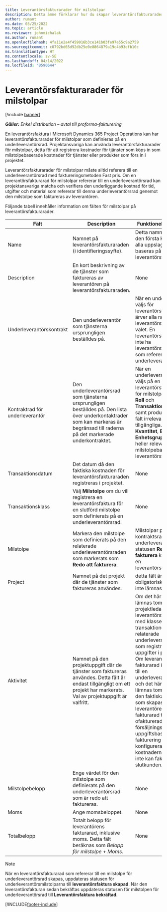 ```yaml
---
title: Leverantörsfakturarader för milstolpar
description: Detta ämne förklarar hur du skapar leverantörsfakturarader för milstolpar för en underleverantör.
author: rumant
ms.date: 03/25/2022
ms.topic: article
ms.reviewer: johnmichalak
ms.author: rumant
ms.openlocfilehash: 4fa11e2a4f459016b3ce141b03fe97e55c9a2759
ms.sourcegitcommit: c0792bd65d92db25e0e8864879a19c4b93efb10c
ms.translationtype: HT
ms.contentlocale: sv-SE
ms.lasthandoff: 04/14/2022
ms.locfileid: "8590644"
---
```

# <a name="vendor-invoice-lines-for-milestones"></a>Leverantörsfakturarader för milstolpar

[!include [banner](../../includes/dataverse-preview.md)]

_**Gäller:** Enkel distribution – avtal till proforma-fakturering_

En leverantörsfaktura i Microsoft Dynamics 365 Project Operations kan har leverantörsfakturarader för milstolpar som definieras på en underleverantörsrad. Projektansvariga kan använda leverantörsfakturarader för milstolpar, detta för att registrera kostnader för tjänster som köps in som milstolpebaserade kostnader för tjänster eller produkter som förs in i projektet.

Leverantörsfakturarader för milstolpar måste alltid referera till en underleverantörsrad med faktureringsmetoden Fast pris. Om en leverantörsfakturarad för milstolpar refererar till en underleverantörsrad kan projektansvariga matcha och verifiera den underliggande kostnad för tid, utgifter och material som refererar till denna underleverantörsrad genemot den milstolpe som faktureras av leverantören.

Följande tabell innehåller information om fälten för milstolpar på leverantörsfakturarader.

| Fält | Description | Funktionellt påverkan |
| --- | --- | --- |
| Name | Namnet på leverantörsfakturaraden (i identifieringssyfte). | Detta namn visas som den första kolumnen i alla uppslag som baseras på leverantörsfakturarader. |
| Description | En kort beskrivning av de tjänster som faktureras av leverantören på leverantörsfakturaraden. | None |
| Underleverantörskontrakt | Den underleverantör som tjänsterna ursprungligen beställdes på. | När en underleverantör väljs för leverantörsfakturan ärver alla rader på leverantörsfakturan det valet. En leverantörsfaktura kan inte ha leverantörsfakturarader som refererar till olika underleverantörer. |
| Kontraktrad för underleverantör | Den underleverantörsrad som tjänsterna ursprungligen beställdes på. Den lista över underkontaktrader som kan markeras är begränsad till raderna på det markerade underkontraktet. | När en underleverantörsrad väljs på en leverantörsfakturarad för milstolpar är fälten **Roll** och **Transaktionskategori** samt produktrelaterade fält irrelevanta och inte tillgängliga. Fälten **Kvantitet**, **Enhet** och **Enhetsgrupp** är inte heller relevanta för milstolpebaserade leverantörsfakturarader. |
| Transaktionsdatum | Det datum då den faktiska kostnaden för leverantörsfakturaraden registreras i projektet. | None |
| Transaktionsklass | Välj **Milstolpe** om du vill registrera en leverantörsfaktura för en slutförd milstolpe som definierats på en underleverantörsrad. | None |
| Milstolpe | Markera den milstolpe som definierats på den relaterade underleverantörsraden som markerats som **Redo att fakturera**. | Milstolpar på kontraktsrader för underleverantör och har statusen **Redo att fakturera** kan väljas på en leverantörsfakturarad. |
| Project | Namnet på det projekt där de tjänster som faktureras användes. | detta fält är obligatoriskt och får inte lämnas tomt. |
| Aktivitet | Namnet på den projektuppgift där de tjänster som faktureras användes. Detta fält är endast tillgängligt om ett projekt har markerats. Val av projektuppgift är valfritt. | Om det här fältet lämnas tomt kan projektledaren matcha leverantörsfakturaraden med klassen för transaktioner på den relaterade underleverantörsraden som registreras för alla uppgifter i projektet. Om leverantörens fakturarad inte refererar till en underleverantörsrad och det här fältet lämnas tomt, länkas inte den faktiska kostnaden som skapas av leverantörens fakturarad till några ofakturerade försäljningsvärden. Om uppgiftsbaserad fakturering har konfigurerats kanske kostnaderna i detta fall inte kan faktureras till slutkunden. |
| Milstolpebelopp | Enge värdet för den milstolpe som definierats på den underleverantörsrad som är redo att faktureras. | None |
| Moms | Ange momsbeloppet. | None |
| Totalbelopp | Totalt belopp för leverantörens fakturarad, inklusive moms. Detta fält beräknas som *Belopp för milstolpe* + *Moms*. | None |

> [!NOTE]
> När en leverantörsfakturarad som refererar till en milstolpe för underleverantörsrad skapas, uppdateras statusen för underleverantörsmilstolparna till **leverantörsfaktura skapad**. När den leverantörsfakturan sedan bekräftas uppdateras statusen för milstolpen för underleverantörsrad till **Leverantörsfaktura bekräftad**.

[!INCLUDE[footer-include](../../includes/footer-banner.md)]
